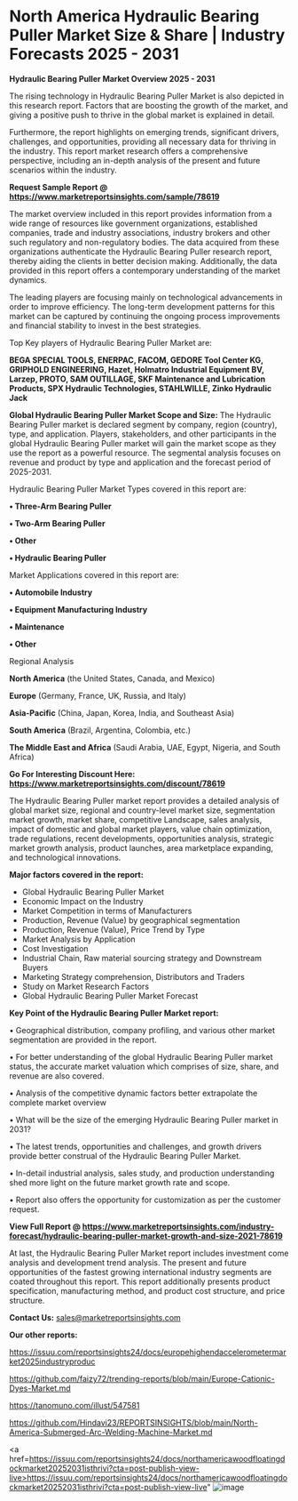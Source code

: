 # North America Hydraulic Bearing Puller Market Size & Share | Industry Forecasts 2025 - 2031

<Strong> Hydraulic Bearing Puller Market Overview 2025 - 2031</strong>

The rising technology in Hydraulic Bearing Puller Market is also depicted in this research report. Factors that are boosting the growth of the market, and giving a positive push to thrive in the global market is explained in detail.

Furthermore, the report highlights on emerging trends, significant drivers, challenges, and opportunities, providing all necessary data for thriving in the industry. This report market research offers a comprehensive perspective, including an in-depth analysis of the present and future scenarios within the industry.

<strong>Request Sample Report @ <a href=https://www.marketreportsinsights.com/sample/78619>https://www.marketreportsinsights.com/sample/78619</a></strong>

The market overview included in this report provides information from a wide range of resources like government organizations, established companies, trade and industry associations, industry brokers and other such regulatory and non-regulatory bodies. The data acquired from these organizations authenticate the Hydraulic Bearing Puller research report, thereby aiding the clients in better decision making. Additionally, the data provided in this report offers a contemporary understanding of the market dynamics.

The leading players are focusing mainly on technological advancements in order to improve efficiency. The long-term development patterns for this market can be captured by continuing the ongoing process improvements and financial stability to invest in the best strategies.

Top Key players of Hydraulic Bearing Puller Market are:

<strong>BEGA SPECIAL TOOLS, ENERPAC, FACOM, GEDORE Tool Center KG, GRIPHOLD ENGINEERING, Hazet, Holmatro Industrial Equipment BV, Larzep, PROTO, SAM OUTILLAGE, SKF Maintenance and Lubrication Products, SPX Hydraulic Technologies, STAHLWILLE, Zinko Hydraulic Jack</strong>

<strong><b>Global Hydraulic Bearing Puller Market Scope and Size:</b></strong>
The Hydraulic Bearing Puller market is declared segment by company, region (country), type, and application. Players, stakeholders, and other participants in the global Hydraulic Bearing Puller market will gain the market scope as they use the report as a powerful resource. The segmental analysis focuses on revenue and product by type and application and the forecast period of 2025-2031.

Hydraulic Bearing Puller Market Types covered in this report are:

<strong>• Three-Arm Bearing Puller

• Two-Arm Bearing Puller

• Other

• Hydraulic Bearing Puller</strong>

Market Applications covered in this report are:

<strong>• Automobile Industry

• Equipment Manufacturing Industry

• Maintenance

• Other</strong> 

Regional Analysis

<strong>North America</strong> (the United States, Canada, and Mexico)

<strong>Europe</strong> (Germany, France, UK, Russia, and Italy)

<strong>Asia-Pacific</strong> (China, Japan, Korea, India, and Southeast Asia)

<strong>South America</strong> (Brazil, Argentina, Colombia, etc.)

<strong>The Middle East and Africa</strong> (Saudi Arabia, UAE, Egypt, Nigeria, and South Africa)

<strong>Go For Interesting Discount Here: <a href=https://www.marketreportsinsights.com/discount/78619>https://www.marketreportsinsights.com/discount/78619</a></strong>

The Hydraulic Bearing Puller market report provides a detailed analysis of global market size, regional and country-level market size, segmentation market growth, market share, competitive Landscape, sales analysis, impact of domestic and global market players, value chain optimization, trade regulations, recent developments, opportunities analysis, strategic market growth analysis, product launches, area marketplace expanding, and technological innovations.

<strong><b>Major factors covered in the report:</b></strong>
<ul>
  <li>Global Hydraulic Bearing Puller Market </li>
  <li>Economic Impact on the Industry</li>
  <li>Market Competition in terms of Manufacturers</li>
  <li>Production, Revenue (Value) by geographical segmentation</li>
  <li>Production, Revenue (Value), Price Trend by Type</li>
  <li>Market Analysis by Application</li>
  <li>Cost Investigation</li>
  <li>Industrial Chain, Raw material sourcing strategy and Downstream Buyers</li>
  <li>Marketing Strategy comprehension, Distributors and Traders</li>
  <li>Study on Market Research Factors</li>
  <li>Global Hydraulic Bearing Puller Market Forecast</li>
</ul>

<strong><b>Key Point of the Hydraulic Bearing Puller Market report:</b></strong>

• Geographical distribution, company profiling, and various other market segmentation are provided in the report.

• For better understanding of the global Hydraulic Bearing Puller market status, the accurate market valuation which comprises of size, share, and revenue are also covered.

• Analysis of the competitive dynamic factors better extrapolate the complete market overview

• What will be the size of the emerging Hydraulic Bearing Puller market in 2031?

• The latest trends, opportunities and challenges, and growth drivers provide better construal of the Hydraulic Bearing Puller Market.

• In-detail industrial analysis, sales study, and production understanding shed more light on the future market growth rate and scope.

• Report also offers the opportunity for customization as per the customer request.

<strong><b>View Full Report @ <a href=https://www.marketreportsinsights.com/industry-forecast/hydraulic-bearing-puller-market-growth-and-size-2021-78619>https://www.marketreportsinsights.com/industry-forecast/hydraulic-bearing-puller-market-growth-and-size-2021-78619</a></b></strong>


At last, the Hydraulic Bearing Puller Market report includes investment come analysis and development trend analysis. The present and future opportunities of the fastest growing international industry segments are coated throughout this report. This report additionally presents product specification, manufacturing method, and product cost structure, and price structure.

<strong>Contact Us:</strong>
sales@marketreportsinsights.com

<strong>Our other reports:</strong>

<a href=https://issuu.com/reportsinsights24/docs/europehighendaccelerometermarket2025industryproduc>https://issuu.com/reportsinsights24/docs/europehighendaccelerometermarket2025industryproduc</a>

<a href=https://github.com/faizy72/trending-reports/blob/main/Europe-Cationic-Dyes-Market.md>https://github.com/faizy72/trending-reports/blob/main/Europe-Cationic-Dyes-Market.md</a>

<a href=https://tanomuno.com/illust/547581>https://tanomuno.com/illust/547581</a>

<a href=https://github.com/Hindavi23/REPORTSINSIGHTS/blob/main/North-America-Submerged-Arc-Welding-Machine-Market.md>https://github.com/Hindavi23/REPORTSINSIGHTS/blob/main/North-America-Submerged-Arc-Welding-Machine-Market.md</a>

<a href=https://issuu.com/reportsinsights24/docs/northamericawoodfloatingdockmarket20252031isthrivi?cta=post-publish-view-live>https://issuu.com/reportsinsights24/docs/northamericawoodfloatingdockmarket20252031isthrivi?cta=post-publish-view-live</a>"
![image](https://github.com/user-attachments/assets/38bfaabb-a116-4b22-9126-c1c92b4ad68f)
